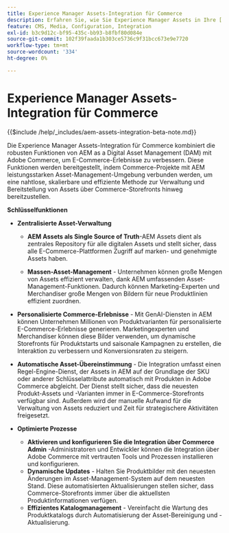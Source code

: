 ```yaml
---
title: Experience Manager Assets-Integration für Commerce
description: Erfahren Sie, wie Sie Experience Manager Assets in Ihre [!DNL Commerce] Instanz integrieren können, um auf unzählige Medien-Assets zuzugreifen, die in Ihrem Store verwendet werden können.
feature: CMS, Media, Configuration, Integration
exl-id: b3c9d12c-bf95-435c-bb93-b8fbf80d084e
source-git-commit: 102f39faada1b303ce5736c9f31bcc673e9e7720
workflow-type: tm+mt
source-wordcount: '334'
ht-degree: 0%

---
```


# Experience Manager Assets-Integration für Commerce

{{$include /help/_includes/aem-assets-integration-beta-note.md}}

Die Experience Manager Assets-Integration für Commerce kombiniert die robusten Funktionen von AEM as a Digital Asset Management (DAM) mit Adobe Commerce, um E-Commerce-Erlebnisse zu verbessern. Diese Funktionen werden bereitgestellt, indem Commerce-Projekte mit AEM leistungsstarken Asset-Management-Umgebung verbunden werden, um eine nahtlose, skalierbare und effiziente Methode zur Verwaltung und Bereitstellung von Assets über Commerce-Storefronts hinweg bereitzustellen.

**Schlüsselfunktionen**

- **Zentralisierte Asset-Verwaltung**

   - **AEM Assets als Single Source of Truth**-AEM Assets dient als zentrales Repository für alle digitalen Assets und stellt sicher, dass alle E-Commerce-Plattformen Zugriff auf marken- und genehmigte Assets haben.

   - **Massen-Asset-Management** - Unternehmen können große Mengen von Assets effizient verwalten, dank AEM umfassenden Asset-Management-Funktionen. Dadurch können Marketing-Experten und Merchandiser große Mengen von Bildern für neue Produktlinien effizient zuordnen.

- **Personalisierte Commerce-Erlebnisse** - Mit GenAI-Diensten in AEM können Unternehmen Millionen von Produktvarianten für personalisierte E-Commerce-Erlebnisse generieren. Marketingexperten und Merchandiser können diese Bilder verwenden, um dynamische Storefronts für Produktstarts und saisonale Kampagnen zu erstellen, die Interaktion zu verbessern und Konversionsraten zu steigern.

- **Automatische Asset-Übereinstimmung** - Die Integration umfasst einen Regel-Engine-Dienst, der Assets in AEM auf der Grundlage der SKU oder anderer Schlüsselattribute automatisch mit Produkten in Adobe Commerce abgleicht. Der Dienst stellt sicher, dass die neuesten Produkt-Assets und -Varianten immer in E-Commerce-Storefronts verfügbar sind. Außerdem wird der manuelle Aufwand für die Verwaltung von Assets reduziert und Zeit für strategischere Aktivitäten freigesetzt.

- **Optimierte Prozesse**

   - **Aktivieren und konfigurieren Sie die Integration über Commerce Admin** -Administratoren und Entwickler können die Integration über Adobe Commerce mit vertrauten Tools und Prozessen installieren und konfigurieren.
   - **Dynamische Updates** - Halten Sie Produktbilder mit den neuesten Änderungen im Asset-Management-System auf dem neuesten Stand. Diese automatisierten Aktualisierungen stellen sicher, dass Commerce-Storefronts immer über die aktuellsten Produktinformationen verfügen.
   - **Effizientes Katalogmanagement** - Vereinfacht die Wartung des Produktkatalogs durch Automatisierung der Asset-Bereinigung und -Aktualisierung.
